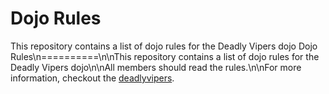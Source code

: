 Dojo Rules
==========

This repository contains a list of dojo rules for the Deadly Vipers dojo
Dojo Rules\n==========\n\nThis repository contains a list of dojo rules for the Deadly Vipers dojo\n\nAll members should read the rules.\n\nFor more information, checkout the [deadlyvipers](https://github.com/deadlyvipers).
